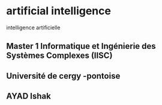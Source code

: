 # artificial intelligence

intelligence artificielle

## Master 1 Informatique et Ingénierie des Systèmes Complexes (IISC) 
## Université de cergy -pontoise
## AYAD Ishak
